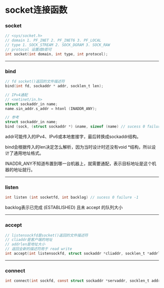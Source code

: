 # socket连接函数

### socket

```c
// <sys/socket.h>
// domain 1. PF_INET 2. PF_INET6 3. PF_LOCAL
// type 1. SOCK_STREAM 2. SOCK_DGRAM 3. SOCK_RAW
// protocol 设置成0即可
int socket(int domain, int type, int protocol);
```

------

### bind

```c
// fd socket()返回的文件描述符
bind(int fd, sockaddr * addr, socklen_t len);

// IPv4通配
// <netinet/in.h>
struct sockaddr_in name;
name.sin_addr.s_addr = htonl (INADDR_ANY);

// 参考
struct sockaddr_in name;
bind (sock, (struct sockaddr *) &name, sizeof (name) // sucess 0 failure -1
```

addr可能传入的IPv4、IPv6或本地套接字，最后转换成sockaddr结构。

bind会根据传入的len决定怎么解析，因为当时设计时还没有void *结构，所以设计了通用地址格式。

INADDR_ANY不知道布置到哪一台机器上，就需要通配，表示目标地址是这个机器的地址就行。

------

### listen

```c
int listen (int socketfd, int backlog) // sucess 0 failure -1
```

backlog表示已完成 (ESTABLISHED) 且未 accept 的队列大小

------

### accept

```c
// listensockfd是socket()返回的文件描述符
// cliaddr是客户端的地址
// addrlen是地址大小
// 返回全新的描述符用于 read write
int accept(int listensockfd, struct sockaddr *cliaddr, socklen_t *addrlen)
```

------

### connect

```c
int connect(int sockfd, const struct sockaddr *servaddr, socklen_t addrlen)	
```

